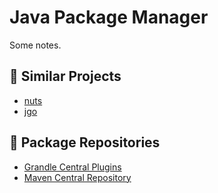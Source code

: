 # Java Package Manager

Some notes.

## 📁 Similar Projects

- [nuts](https://github.com/thevpc/nuts)
- [jgo](https://github.com/scijava/jgo)

## 🔗 Package Repositories

- [Grandle Central Plugins](https://plugins.gradle.org/)
- [Maven Central Repository](https://www.sonatype.com/)
